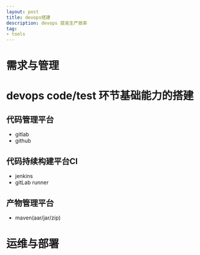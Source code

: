 ```yaml
---
layout: post
title: devops搭建
description: devops 提高生产效率
tag:
- tools
---
```


# 需求与管理

# devops code/test 环节基础能力的搭建

## 代码管理平台
- gitlab 
- github

## 代码持续构建平台CI
- jenkins
- gitLab runner
 
## 产物管理平台
- maven(aar/jar/zip)

# 运维与部署

